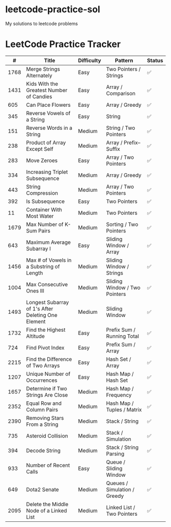# leetcode-practice-sol
My solutions to leetcode problems


# LeetCode Practice Tracker

| #    | Title                         | Difficulty | Pattern                | Status |
|------|-------------------------------|------------|------------------------|--------|
| 1768 | Merge Strings Alternately     | Easy       | Two Pointers / Strings | ✅     |
| 1431 | Kids With the Greatest Number of Candies | Easy | Array / Comparison     | ✅     |
| 605  | Can Place Flowers              | Easy       | Array / Greedy         | ✅     |
| 345  | Reverse Vowels of a String | Easy | String | ✅ |
| 151  | Reverse Words in a String | Medium | String / Two Pointers | ✅ |
| 238  | Product of Array Except Self | Medium     | Array / Prefix–Suffix  | ✅     |
| 283  | Move Zeroes                  | Easy       | Array / Two Pointers   | ✅     |
| 334  | Increasing Triplet Subsequence | Medium     | Array / Greedy    | ✅     |
| 443  | String Compression  | Medium     | Array / Two Pointers  | ✅     |
| 392 | Is Subsequence  | Easy       | Two Pointers   | ✅     |
| 11 | Container With Most Water | Medium | Two Pointers | ✅ |
| 1679 | Max Number of K-Sum Pairs | Medium | Sorting / Two Pointers | ✅ | 
| 643  | Maximum Average Subarray I  | Easy       | Sliding Window / Array  | ✅     |
| 1456 | Max # of Vowels in a Substring of Length | Medium | Sliding Window / Strings | ✅ |
| 1004 | Max Consecutive Ones III | Medium | Sliding Window / Two Pointers | ✅     |
| 1493 | Longest Subarray of 1's After Deleting One Element | Medium | Sliding Window  | ✅ |
| 1732 | Find the Highest Altitude | Easy | Prefix Sum / Running Total | ✅     |
| 724 | Find Pivot Index | Easy | Prefix Sum / Array | ✅ |
| 2215 | Find the Difference of Two Arrays | Easy | Hash Set / Array | ✅     |
| 1207 | Unique Number of Occurrences | Easy | Hash Map / Hash Set | ✅     |
| 1657 | Determine if Two Strings Are Close | Medium | Hash Map / Frequency | ✅   |
| 2352 | Equal Row and Column Pairs | Medium | Hash Map / Tuples / Matrix | ✅     |
| 2390 | Removing Stars From a String | Medium | Stack / String | ✅     |
| 735  | Asteroid Collision | Medium | Stack / Simulation | ✅     |
| 394 | Decode String | Medium     | Stack / String Parsing | ✅     |
| 933 | Number of Recent Calls   | Easy       | Queue / Sliding Window  | ✅     |
| 649 | Dota2 Senate | Medium     | Queues / Simulation / Greedy  | ✅  
| 2095 | Delete the Middle Node of a Linked List | Medium     | Linked List / Two Pointers | ✅     |
